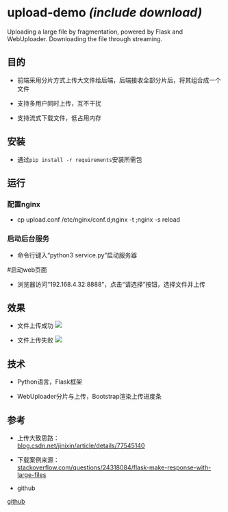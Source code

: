 # upload-demo *(include download)*

Uploading a large file by fragmentation, powered by Flask and WebUploader. Downloading the file through streaming.  


## 目的

* 前端采用分片方式上传大文件给后端，后端接收全部分片后，将其组合成一个文件  

* 支持多用户同时上传，互不干扰  

* 支持流式下载文件，低占用内存  


## 安装

* 通过<code>pip install -r requirements</code>安装所需包  


## 运行

### 配置nginx

* cp upload.conf /etc/nginx/conf.d;nginx -t ;nginx -s reload 

### 启动后台服务

* 命令行键入“python3 service.py”启动服务器  

#启动web页面

* 浏览器访问“192.168.4.32:8888”，点击“请选择”按钮，选择文件并上传  



## 效果

* 文件上传成功
![](http://img.my.csdn.net/uploads/201708/27/1503843837_9940.gif)  

* 文件上传失败
![](http://img.my.csdn.net/uploads/201708/27/1503843837_4091.gif)  


## 技术

* Python语言，Flask框架  

* WebUploader分片与上传，Bootstrap渲染上传进度条  


## 参考

* 上传大致思路：  
[blog.csdn.net/jinixin/article/details/77545140](http://blog.csdn.net/jinixin/article/details/77545140)  
  

* 下载案例来源：  
[stackoverflow.com/questions/24318084/flask-make-response-with-large-files](https://stackoverflow.com/questions/24318084/flask-make-response-with-large-files)  
  

* github

[github](https://github.com/jinixin/upload-demo)